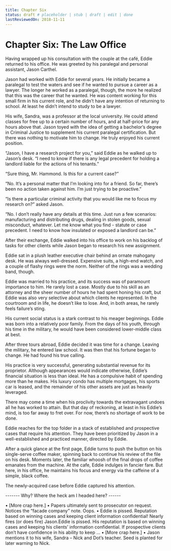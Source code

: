 ```yaml
---
title: Chapter Six
status: draft # placeholder | stub | draft | edit | done
lastReviewedOn: 2018-11-11
---
```


# Chapter Six: The Law Office

Having wrapped up his consultation with the couple at the café, Eddie returned to his office. He was greeted by his paralegal and personal assistant, Jason Carthel.

Jason had worked with Eddie for several years. He initially became a paralegal to test the waters and see if he wanted to pursue a career as a lawyer. The longer he worked as a paralegal, though, the more he realized that this was the career that he wanted. He was content working for this small firm in his current role, and he didn’t have any intention of returning to school. At least he didn’t intend to study to be a lawyer.

His wife, Sandra, was a professor at the local university. He could attend classes for free up to a certain number of hours, and at half-price for any hours above that. Jason toyed with the idea of getting a bachelor’s degree in Criminal Justice to supplement his current paralegal certification. But there was nothing to motivate him to change. He truly enjoyed his current position.

“Jason, I have a research project for you,” said Eddie as he walked up to Jason’s desk. “I need to know if there is any legal precedent for holding a landlord liable for the actions of his tenants.”

“Sure thing, Mr. Hammond. Is this for a current case?”

“No. It’s a personal matter that I’m looking into for a friend. So far, there’s been no action taken against him. I’m just trying to be proactive.”

“Is there a particular criminal activity that you would like me to focus my research on?” asked Jason.

“No. I don’t really have any details at this time. Just run a few scenarios: manufacturing and distributing drugs, dealing in stolen goods, sexual misconduct, whatever. Let me know what you find -  statute or case precedent. I need to know how insulated or exposed a landlord can be.”

After their exchange, Eddie walked into his office to work on his backlog of tasks for other clients while Jason began to research his new assignment.

Eddie sat in a plush leather executive chair behind an ornate mahogany desk. He was always well-dressed. Expensive suits, a high-end watch, and a couple of flashy rings were the norm. Neither of the rings was a wedding band, though.

Eddie was married to his practice, and its success was of paramount importance to him. He rarely lost a case. Mostly due to his skill as an attorney and the sheer number of hours he had spent honing his craft, but Eddie was also very selective about which clients he represented. In the courtroom and in life, he doesn’t like to lose. And, in both areas, he rarely feels failure’s sting.

His current social status is a stark contrast to his meager beginnings. Eddie was born into a relatively poor family. From the days of his youth, through his time in the military, he would have been considered lower-middle class at best. 

After three tours abroad, Eddie decided it was time for a change. Leaving the military, he entered law school. It was then that his fortune began to change. He had found his true calling.

His practice is very successful, generating substantial revenue for its proprietor. Although appearances would indicate otherwise, Eddie’s financial situation is less than ideal. He has a compulsive habit of spending more than he makes. His luxury condo has multiple mortgages, his sports car is leased, and the remainder of his other assets are just as heavily leveraged.

There may come a time when his proclivity towards the extravagant undoes all he has worked to attain. But that day of reckoning, at least in his Eddie’s mind, is too far away to fret over. For now, there’s no shortage of work to be done.

Eddie reaches for the top folder in a stack of established and prospective cases that require his attention. They have been prioritized by Jason in a well-established and practiced manner, directed by Eddie.

After a quick glance at the first page, Eddie turns to push the button on his single-serve coffee maker, spinning back to continue his review of the file on his desk. Moments later, the familiar whoosh of the final drops of coffee emanates from the machine. At the cafe, Eddie indulges in fancier fare. But here, in his office, he maintains his focus and energy via the caffeine of a simple, black coffee.

The newly-acquired case before Eddie captured his attention.

------- Why? Where the heck am I headed here?  ------

•	[More crap here.]
•	Papers ultimately sent to prosecutor on request. Notices the “facade company” note. Oops.
•	Eddie is pissed. Reputation based on winning cases and keeping client information confidential! Nearly fires (or does fire) Jason.Eddie is pissed. His reputation is based on winning cases and keeping his clients’ information confidential. If prospective clients don’t have confidence in his ability to keep …
•	[More crap here.]
•	Jason mentions it to his wife, Sandra – Nick and Dot’s teacher. Seed is planted for later warning to Nick.
